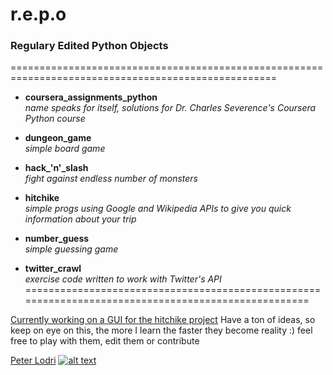 # r.e.p.o
### Regulary Edited Python Objects

====================================================================================================
* **coursera_assignments_python**   
*name speaks for itself, solutions for Dr. Charles Severence's Coursera Python course*

* **dungeon_game**  
*simple board game*

* **hack_'n'_slash**    
*fight against endless number of monsters*

* **hitchike**  
*simple progs using Google and Wikipedia APIs to give you quick information about your trip*

* **number_guess**  
*simple guessing game*

* **twitter_crawl**  
*exercise code written to work with Twitter's API*
====================================================================================================

[Currently working on a GUI for the hitchike project](https://github.com/szepnapot/repo/blob/master/hitchike_python/geogui.py)
Have a ton of ideas, so keep on eye on this, the more I learn the faster they become reality :)
feel free to play with them, edit them or contribute

[Peter Lodri](szepnapot.github.io)
[![alt text](https://pbs.twimg.com/profile_images/685545181328756736/xYRETZ4f.png "Twitter")](https://twitter.com/Theidden_one)

